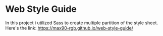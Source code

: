 # Web Style Guide 
In this project i utilized Sass to create multiple partition of the style sheet. Here's the link: https://max90-rgb.github.io/web-style-guide/